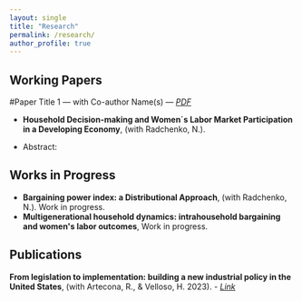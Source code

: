 ```yaml
---
layout: single
title: "Research"
permalink: /research/
author_profile: true
---
```


## Working Papers
#Paper Title 1 — with Co-author Name(s) — *[PDF](/files/paper1.pdf)*
- **Household Decision-making and Women´s Labor Market Participation in a Developing Economy**, (with Radchenko, N.).
  
- Abstract:
     

## Works in Progress
- **Bargaining power index: a Distributional Approach**, (with Radchenko, N.). Work in progress. 
- **Multigenerational household dynamics: intrahousehold bargaining and women's labor outcomes**, Work in progress. 

## Publications
**From legislation to implementation: building a new industrial policy in the United States**, (with Artecona, R., & Velloso, H. 2023). - *[Link](https://www.cepal.org/en/publications/68769-legislation-implementation-building-new-industrial-policy-united-states)*


